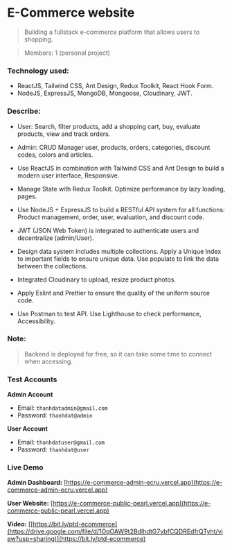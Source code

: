 # E-Commerce website

> Building a fullstack e-commerce platform that allows users to shopping.

> Members: 1 (personal project)

### Technology used:

- ReactJS, Tailwind CSS, Ant Design, Redux Toolkit, React Hook Form.
- NodeJS, ExpressJS, MongoDB, Mongoose, Cloudinary, JWT.

### Describe:

- User: Search, filter products, add a shopping cart, buy, evaluate products, view and track orders.

- Admin: CRUD Manager user, products, orders, categories, discount codes, colors and articles.

- Use ReactJS in combination with Tailwind CSS and Ant Design to build a modern user interface, Responsive.

- Manage State with Redux Toolkit. Optimize performance by lazy loading, pages.

- Use NodeJS + ExpressJS to build a RESTful API system for all functions: Product management, order, user, evaluation, and discount code.

- JWT (JSON Web Token) is integrated to authenticate users and decentralize (admin/User).

- Design data system includes multiple collections. Apply a Unique Index to important fields to ensure unique data. Use populate to link the data between the collections.

- Integrated Cloudinary to upload, resize product photos.

- Apply Eslint and Prettier to ensure the quality of the uniform source code.

- Use Postman to test API. Use Lighthouse to check performance, Accessibility.

### Note:

> Backend is deployed for free, so it can take some time to connect when accessing.

### Test Accounts

**Admin Account**

- Email: `thanhdatadmin@gmail.com`
- Password: `thanhdat@admin`

**User Account**

- Email: `thanhdatuser@gmail.com`
- Password: `thanhdat@user`

### Live Demo

**Admin Dashboard:** [https://e-commerce-admin-ecru.vercel.app](https://e-commerce-admin-ecru.vercel.app)

**User Website:** [https://e-commerce-public-pearl.vercel.app](https://e-commerce-public-pearl.vercel.app)

**Video:** [[https://bit.ly/ptd-ecommerce](https://drive.google.com/file/d/1OqOAW9t2BdIhdtG7vbfCQDREdfrQTyht/view?usp=sharing)](https://bit.ly/ptd-ecommerce)
